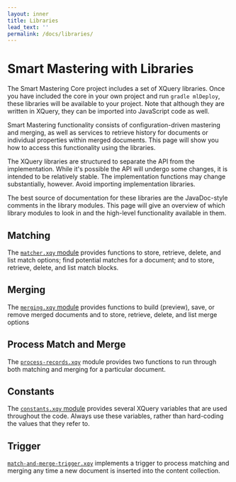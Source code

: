 ```yaml
---
layout: inner
title: Libraries
lead_text: ''
permalink: /docs/libraries/
---
```


# Smart Mastering with Libraries

The Smart Mastering Core project includes a set of XQuery libraries. Once
you have included the core in your own project and run `gradle mlDeploy`,
these libraries will be available to your project. Note that although they are
written in XQuery, they can be imported into JavaScript code as well.

Smart Mastering functionality consists of configuration-driven mastering and
merging, as well as services to retrieve history for documents or individual
properties within merged documents. This page will show you how to access this
functionality using the libraries.

The XQuery libraries are structured to separate the API from the implementation.
While it's possible the API will undergo some changes, it is intended to be
relatively stable. The implementation functions may change substantially,
however. Avoid importing implementation libraries.

The best source of documentation for these libraries are the JavaDoc-style
comments in the library modules. This page will give an overview of which
library modules to look in and the high-level functionality available in them.

## Matching

The [`matcher.xqy` module][matcher] provides functions to store, retrieve, delete, and list
match options; find potential matches for a document; and to store, retrieve,
delete, and list match blocks.

## Merging

The [`merging.xqy` module][merging] provides functions to build (preview), save, or remove
merged documents and to store, retrieve, delete, and list merge options

## Process Match and Merge

The [`process-records.xqy`][process] module provides two functions to run through both
matching and merging for a particular document.

## Constants

The [`constants.xqy` module][constants] provides several XQuery variables that are used
throughout the code. Always use these variables, rather than hard-coding the
values that they refer to.

## Trigger

[`match-and-merge-trigger.xqy`][trigger] implements a trigger to process matching and
merging any time a new document is inserted into the content collection.

[matcher]: https://github.com/marklogic-community/smart-mastering-core/blob/master/src/main/ml-modules/root/com.marklogic.smart-mastering/matcher.xqy
[merging]: https://github.com/marklogic-community/smart-mastering-core/blob/master/src/main/ml-modules/root/com.marklogic.smart-mastering/merging.xqy
[process]: https://github.com/marklogic-community/smart-mastering-core/blob/master/src/main/ml-modules/root/com.marklogic.smart-mastering/process-records.xqy
[constants]: https://github.com/marklogic-community/smart-mastering-core/blob/master/src/main/ml-modules/root/com.marklogic.smart-mastering/constants.xqy
[trigger]: https://github.com/marklogic-community/smart-mastering-core/blob/master/src/main/ml-modules/root/com.marklogic.smart-mastering/match-and-merge-trigger.xqy
